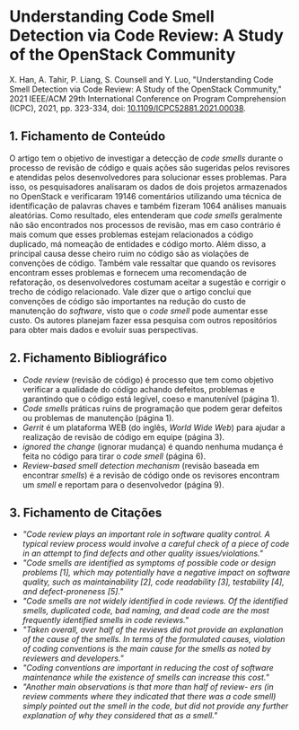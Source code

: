 # Understanding Code Smell Detection via Code Review: A Study of the OpenStack Community

X. Han, A. Tahir, P. Liang, S. Counsell and Y. Luo, "Understanding Code Smell Detection via Code Review: A Study of the OpenStack Community," 2021 IEEE/ACM 29th International Conference on Program Comprehension (ICPC), 2021, pp. 323-334, doi: [10.1109/ICPC52881.2021.00038](https://doi.org/10.1109/ICPC52881.2021.00038).

## 1. Fichamento de Conteúdo

O artigo tem o objetivo de investigar a detecção de _code smells_ durante o processo de revisão de código e quais ações são sugeridas pelos revisores e atendidas pelos desenvolvedores para solucionar esses problemas. Para isso, os pesquisadores analisaram os dados de dois projetos armazenados no OpenStack e verificaram 19146 comentários utilizando uma técnica de identificação de palavras chaves e também fizeram 1064 análises manuais aleatórias. Como resultado, eles entenderam que _code smells_ geralmente não são encontrados nos processos de revisão, mas em caso contrário é mais comum que esses problemas estejam relacionados a código duplicado, má nomeação de entidades e código morto. Além disso, a principal causa desse cheiro ruim no código são as violações de convenções de código. Também vale ressaltar que quando os revisores encontram esses problemas e fornecem uma recomendação de refatoração, os desenvolvedores costumam aceitar a sugestão e corrigir o trecho de código relacionado. Vale dizer que o artigo conclui que convenções de código são importantes na redução do custo de manutenção do _software_, visto que o _code smell_ pode aumentar esse custo. Os autores planejam fazer essa pesquisa com outros repositórios para obter mais dados e evoluir suas perspectivas.

## 2. Fichamento Bibliográfico

- _Code review_ (revisão de código) é processo que tem como objetivo verificar a qualidade do código achando defeitos, problemas e garantindo que o código está legível, coeso e manutenível (página 1).
- _Code smells_ práticas ruins de programação que podem gerar defeitos ou problemas de manutenção (página 1).
- _Gerrit_ é um plataforma WEB (do inglês, _World Wide Web_) para ajudar a realização de revisão de código em equipe (página 3).
- _ignored the change_ (ignorar mudança) é quando nenhuma mudança é feita no código para tirar o _code smell_ (página 6).
- _Review-based smell detection mechanism_ (revisão baseada em encontrar _smells_) é a revisão de código onde os revisores encontram um _smell_ e reportam para o desenvolvedor (página 9).

## 3. Fichamento de Citações

- _"Code review plays an important role in software quality control. A typical review process would involve a careful check of a piece of code in an attempt to find defects and other quality issues/violations."_
- _"Code smells are identified as symptoms of possible code or design problems [1], which may potentially have a negative impact on software quality, such as maintainability [2], code readability [3], testability [4], and defect-proneness [5]."_
- _"Code smells are not widely identified in code reviews. Of the identified smells, duplicated code, bad naming, and dead code are the most frequently identified smells in code reviews."_
- _"Taken overall, over half of the reviews did not provide an explanation of the cause of the smells. In terms of the formulated causes, violation of coding conventions is the main cause for the smells as noted by reviewers and developers."_
- _"Coding conventions are important in reducing the cost of software maintenance while the existence of smells can increase this cost."_
- _"Another main observations is that more than half of review- ers (in review comments where they indicated that there was a code smell) simply pointed out the smell in the code, but did not provide any further explanation of why they considered that as a smell."_
